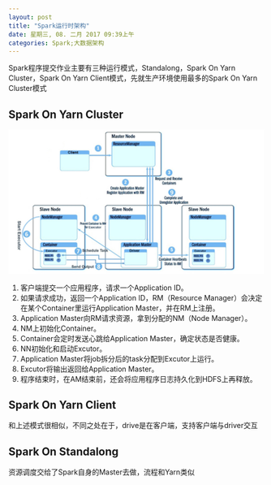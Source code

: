 ```yaml
---
layout: post
title: "Spark运行时架构"
date: 星期三, 08. 二月 2017 09:39上午 
categories: Spark;大数据架构
---
```

Spark程序提交作业主要有三种运行模式，Standalong，Spark On Yarn Cluster，Spark On Yarn Client模式，先就生产环境使用最多的Spark On Yarn Cluster模式

## Spark On Yarn Cluster

![SparkOnYarnCluster](/assets/image/postImg/Spark/Spark-yarn-cluster.jpg)

1. 客户端提交一个应用程序，请求一个Application ID。
2. 如果请求成功，返回一个Application ID，RM（Resource Manager）会决定在某个Container里运行Application Master，并在RM上注册。
3. Application Master向RM请求资源，拿到分配的NM（Node Manager）。
4. NM上初始化Container。
5. Container会定时发送心跳给Application Master，确定状态是否健康。
6. NN初始化和启动Excutor。
7. Application Master将job拆分后的task分配到Excutor上运行。
8. Excutor将输出返回给Application Master。
8. 程序结束时，在AM结束前，还会将应用程序日志持久化到HDFS上再释放。

## Spark On Yarn Client
和上述模式很相似，不同之处在于，drive是在客户端，支持客户端与driver交互

## Spark On Standalong
资源调度交给了Spark自身的Master去做，流程和Yarn类似